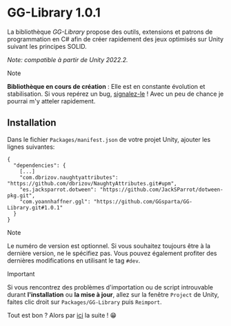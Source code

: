 # GG-Library 1.0.1

La bibliothèque *GG-Library* propose des outils, extensions et patrons de programmation en C# afin de créer rapidement des jeux optimisés sur Unity suivant les principes SOLID.

_Note: compatible à partir de Unity 2022.2._

> [!NOTE]
> **Bibliothèque en cours de création** : Elle est en constante évolution et stabilisation. Si vous repérez un bug, [signalez-le](https://github.com/GGsparta/GG-Library/issues) ! Avec un peu de chance je pourrai m'y atteler rapidement.

## Installation

Dans le fichier ``Packages/manifest.json`` de votre projet Unity, ajouter les lignes suivantes:

```
{
  "dependencies": {
    [...]
    "com.dbrizov.naughtyattributes": "https://github.com/dbrizov/NaughtyAttributes.git#upm",
    "es.jacksparrot.dotween": "https://github.com/JackSParrot/dotween-pkg.git",
    "com.yoannhaffner.ggl": "https://github.com/GGsparta/GG-Library.git#1.0.1"
  }
}
```

> [!NOTE]
> Le numéro de version est optionnel. Si vous souhaitez toujours être à la dernière version, ne le spécifiez pas.
> Vous pouvez également profiter des dernières modifications en utilisant le tag ``#dev``.

> [!IMPORTANT]
> Si vous rencontrez des problèmes d'importation ou de script introuvable durant **l'installation** ou **la mise à jour**, allez sur la fenêtre `Project` de Unity, faites clic droit sur `Packages/GG-Library` puis `Reimport`.

Tout est bon ? Alors par [ici](/articles/intro.html) la suite ! 😁
